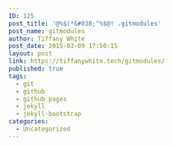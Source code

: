 ```yaml
---
ID: 125
post_title: '@%$(*&#038;^%$@! .gitmodules'
post_name: gitmodules
author: Tiffany White
post_date: 2015-03-09 17:50:15
layout: post
link: https://tiffanywhite.tech/gitmodules/
published: true
tags:
  - git
  - github
  - github pages
  - jekyll
  - jekyll-bootstrap
categories:
  - Uncategorized
---
```

